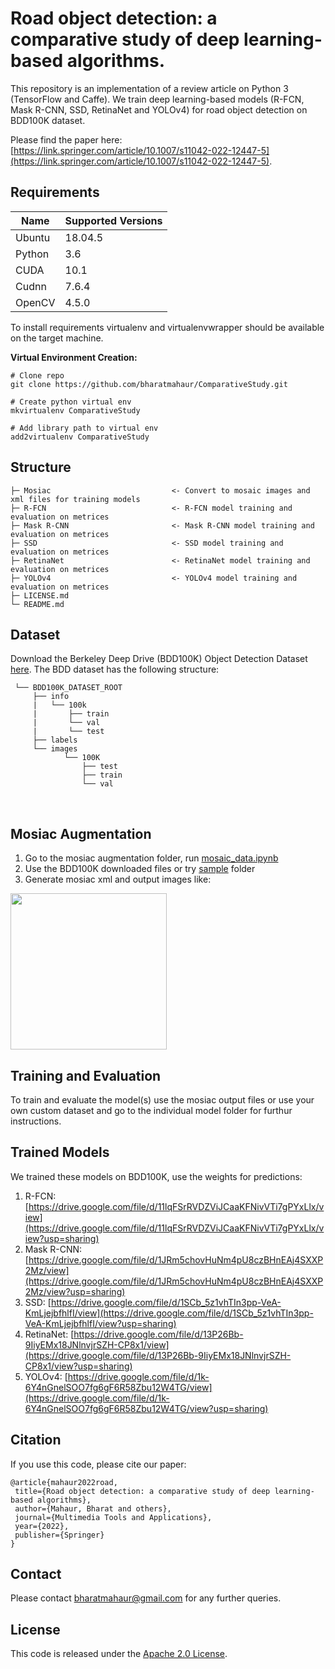 # Road object detection: a comparative study of deep learning-based algorithms.

This repository is an implementation of a review article on Python 3 (TensorFlow and Caffe). We train deep learning-based models (R-FCN, Mask R-CNN, SSD, RetinaNet and YOLOv4) for road object detection on BDD100K dataset.<br />

Please find the paper here: [https://link.springer.com/article/10.1007/s11042-022-12447-5](https://link.springer.com/article/10.1007/s11042-022-12447-5).

## Requirements

Name | Supported Versions
--- | --- |
Ubuntu |18.04.5
Python | 3.6
CUDA | 10.1
Cudnn | 7.6.4
OpenCV | 4.5.0

To install requirements virtualenv and virtualenvwrapper should be available on the target machine.

**Virtual Environment Creation:**
```
# Clone repo
git clone https://github.com/bharatmahaur/ComparativeStudy.git

# Create python virtual env
mkvirtualenv ComparativeStudy

# Add library path to virtual env
add2virtualenv ComparativeStudy
```

## Structure

```
├─ Mosiac                           <- Convert to mosaic images and xml files for training models
├─ R-FCN                            <- R-FCN model training and evaluation on metrices
├─ Mask R-CNN                       <- Mask R-CNN model training and evaluation on metrices
├─ SSD                              <- SSD model training and evaluation on metrices
├─ RetinaNet                        <- RetinaNet model training and evaluation on metrices
├─ YOLOv4                           <- YOLOv4 model training and evaluation on metrices
├─ LICENSE.md
└─ README.md
```

## Dataset
Download the Berkeley Deep Drive (BDD100K) Object Detection Dataset [here](https://bdd-data.berkeley.edu/). The BDD
dataset has the following structure:
<br>
 
     └── BDD100K_DATASET_ROOT
         ├── info
         |   └── 100k
         |       ├── train
         |       └── val
         |       └── test         
         ├── labels
         └── images
                └── 100K
                    ├── test
                    ├── train
                    └── val
<br> 

## Mosiac Augmentation
1. Go to the mosiac augmentation folder, run [mosaic_data.ipynb](https://github.com/bharatmahaur/ComparativeStudy/blob/main/mosaic%20augmentation/mosaic_data.ipynb)
2. Use the BDD100K downloaded files or try [sample](https://github.com/bharatmahaur/ComparativeStudy/tree/main/mosaic%20augmentation/sample) folder 
3. Generate mosiac xml and output images like:

<img src="https://github.com/bharatmahaur/ComparativeStudy/blob/main/mosaic%20augmentation/reg_full_1.jpg" width="auto" height="250">

## Training and Evaluation
To train and evaluate the model(s) use the mosiac output files or use your own custom dataset and go to the individual model folder for furthur instructions.

## Trained Models

We trained these models on BDD100K, use the weights for predictions:
1. R-FCN:  [https://drive.google.com/file/d/11lqFSrRVDZViJCaaKFNivVTi7gPYxLlx/view](https://drive.google.com/file/d/11lqFSrRVDZViJCaaKFNivVTi7gPYxLlx/view?usp=sharing)
2. Mask R-CNN:  [https://drive.google.com/file/d/1JRm5chovHuNm4pU8czBHnEAj4SXXP2Mz/view](https://drive.google.com/file/d/1JRm5chovHuNm4pU8czBHnEAj4SXXP2Mz/view?usp=sharing)
3. SSD:  [https://drive.google.com/file/d/1SCb_5z1vhTIn3pp-VeA-KmLjejbfhlfI/view](https://drive.google.com/file/d/1SCb_5z1vhTIn3pp-VeA-KmLjejbfhlfI/view?usp=sharing)
4. RetinaNet:  [https://drive.google.com/file/d/13P26Bb-9IiyEMx18JNlnvjrSZH-CP8x1/view](https://drive.google.com/file/d/13P26Bb-9IiyEMx18JNlnvjrSZH-CP8x1/view?usp=sharing)
5. YOLOv4:  [https://drive.google.com/file/d/1k-6Y4nGnelSOO7fg6gF6R58Zbu12W4TG/view](https://drive.google.com/file/d/1k-6Y4nGnelSOO7fg6gF6R58Zbu12W4TG/view?usp=sharing)

## Citation
If you use this code, please cite our paper:
```
@article{mahaur2022road,
 title={Road object detection: a comparative study of deep learning-based algorithms}, 
 author={Mahaur, Bharat and others},
 journal={Multimedia Tools and Applications},
 year={2022},
 publisher={Springer}
}
```

## Contact
Please contact [bharatmahaur@gmail.com](mailto:bharatmahaur@gmail.com) for any further queries.

## License
This code is released under the [Apache 2.0 License](LICENSE.md).
